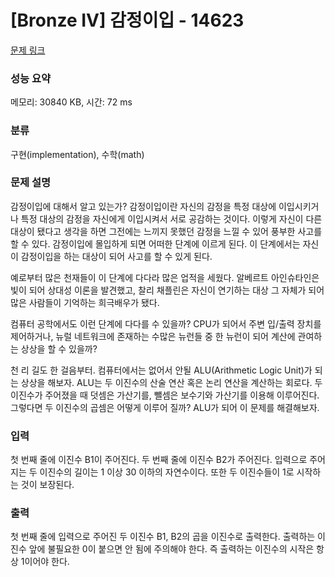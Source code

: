 # [Bronze IV] 감정이입 - 14623 

[문제 링크](https://www.acmicpc.net/problem/14623) 

### 성능 요약

메모리: 30840 KB, 시간: 72 ms

### 분류

구현(implementation), 수학(math)

### 문제 설명

<p dir="ltr">감정이입에 대해서 알고 있는가? 감정이입이란 자신의 감정을 특정 대상에 이입시키거나 특정 대상의 감정을 자신에게 이입시켜서 서로 공감하는 것이다. 이렇게 자신이 다른 대상이 됐다고 생각을 하면 그전에는 느끼지 못했던 감정을 느낄 수 있어 풍부한 사고를 할 수 있다. 감정이입에 몰입하게 되면 어떠한 단계에 이르게 된다. 이 단계에서는 자신이 감정이입을 하는 대상이 되어 사고를 할 수 있게 된다.</p>

<p dir="ltr">예로부터 많은 천재들이 이 단계에 다다라 많은 업적을 세웠다. 알베르트 아인슈타인은 빛이 되어 상대성 이론을 발견했고, 찰리 채플린은 자신이 연기하는 대상 그 자체가 되어 많은 사람들이 기억하는 희극배우가 됐다.</p>

<p dir="ltr">컴퓨터 공학에서도 이런 단계에 다다를 수 있을까? CPU가 되어서 주변 입/출력 장치를 제어하거나, 뉴럴 네트워크에 존재하는 수많은 뉴런들 중 한 뉴런이 되어 계산에 관여하는 상상을 할 수 있을까?</p>

<p>천 리 길도 한 걸음부터. 컴퓨터에서는 없어서 안될 ALU(Arithmetic Logic Unit)가 되는 상상을 해보자. ALU는 두 이진수의 산술 연산 혹은 논리 연산을 계산하는 회로다. 두 이진수가 주어졌을 때 덧셈은 가산기를, 뺄셈은 보수기와 가산기를 이용해 이루어진다. 그렇다면 두 이진수의 곱셈은 어떻게 이루어 질까? ALU가 되어 이 문제를 해결해보자.</p>

### 입력 

 <p>첫 번째 줄에 이진수 B1이 주어진다. 두 번째 줄에 이진수 B2가 주어진다. 입력으로 주어지는 두 이진수의 길이는 1 이상 30 이하의 자연수이다. 또한 두 이진수들이 1로 시작하는 것이 보장된다.</p>

### 출력 

 <p>첫 번째 줄에 입력으로 주어진 두 이진수 B1, B2의 곱을 이진수로 출력한다. 출력하는 이진수 앞에 불필요한 0이 붙으면 안 됨에 주의해야 한다. 즉 출력하는 이진수의 시작은 항상 1이어야 한다.</p>

